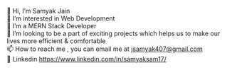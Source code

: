 


👋 Hi, I’m Samyak Jain </br>
👀 I’m interested in Web Development </br>
🌱 I’m a MERN Stack Developer </br>
💞️ I’m looking to be a part of exciting projects which helps us to make our lives more efficient & comfortable </br>
📫 How to reach me , you can email me at jsamyak407@gmail.com </br>
📌 Linkedin https://www.linkedin.com/in/samyaksam17/ 
